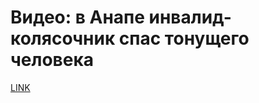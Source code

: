 # Видео: в Анапе инвалид-колясочник спас тонущего человека



[LINK](https://varlamov.ru/4048991.html)